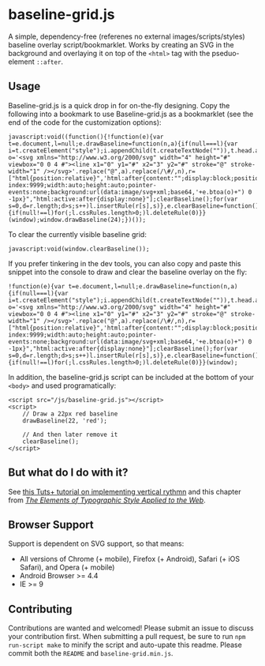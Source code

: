 baseline-grid.js
================

A simple, dependency-free (referenes no external images/scripts/styles) baseline overlay script/bookmarklet. Works by creating an SVG in the background and overlaying it on top of the `<html>` tag with the pseduo-element `::after`.

## Usage

Baseline-grid.js is a quick drop in for on-the-fly designing. Copy the following into a bookmark to use Baseline-grid.js as a bookmarklet (see the end of the code for the customization options):

    javascript:void((function(){!function(e){var t=e.document,l=null;e.drawBaseline=function(n,a){if(null===l){var i=t.createElement("style");i.appendChild(t.createTextNode("")),t.head.appendChild(i),l=i.sheet}a=a||"black";var o='<svg xmlns="http://www.w3.org/2000/svg" width="4" height="#" viewbox="0 0 4 #"><line x1="0" y1="#" x2="3" y2="#" stroke="@" stroke-width="1" /></svg>'.replace("@",a).replace(/\#/,n),r=["html{position:relative}",'html:after{content:"";display:block;position:absolute;top:0;right:0;bottom:0;left:0;z-index:9999;width:auto;height:auto;pointer-events:none;background:url(data:image/svg+xml;base64,'+e.btoa(o)+") 0 -1px}","html:active:after{display:none}"];clearBaseline();for(var s=0,d=r.length;d>s;s++)l.insertRule(r[s],s)},e.clearBaseline=function(){if(null!==l)for(;l.cssRules.length>0;)l.deleteRule(0)}}(window);window.drawBaseline(24);})());

To clear the currently visible baseline grid:

    javascript:void(window.clearBaseline());

If you prefer tinkering in the dev tools, you can also copy and paste this snippet into the console to draw and clear the baseline overlay on the fly:

    !function(e){var t=e.document,l=null;e.drawBaseline=function(n,a){if(null===l){var i=t.createElement("style");i.appendChild(t.createTextNode("")),t.head.appendChild(i),l=i.sheet}a=a||"black";var o='<svg xmlns="http://www.w3.org/2000/svg" width="4" height="#" viewbox="0 0 4 #"><line x1="0" y1="#" x2="3" y2="#" stroke="@" stroke-width="1" /></svg>'.replace("@",a).replace(/\#/,n),r=["html{position:relative}",'html:after{content:"";display:block;position:absolute;top:0;right:0;bottom:0;left:0;z-index:9999;width:auto;height:auto;pointer-events:none;background:url(data:image/svg+xml;base64,'+e.btoa(o)+") 0 -1px}","html:active:after{display:none}"];clearBaseline();for(var s=0,d=r.length;d>s;s++)l.insertRule(r[s],s)},e.clearBaseline=function(){if(null!==l)for(;l.cssRules.length>0;)l.deleteRule(0)}}(window);

In addition, the baseline-grid.js script can be included at the bottom of your `<body>` and used programatically:

    <script src="/js/baseline-grid.js"></script>
    <script>
    	// Draw a 22px red baseline
		drawBaseline(22, 'red');

		// And then later remove it
		clearBaseline();
    </script>

## But what do I do with it?

See [this Tuts+ tutorial on implementing vertical rythmn](http://webdesign.tutsplus.com/articles/improving-layout-with-vertical-rhythm--webdesign-14070) and this chapter from [*The Elements of Typographic Style Applied to the Web*](http://webtypography.net/2.2.2).

## Browser Support

Support is dependent on SVG support, so that means:

 - All versions of Chrome (+ mobile), Firefox (+ Android), Safari (+ iOS Safari), and Opera (+ mobile)
 - Android Browser >= 4.4
 - IE >= 9

## Contributing

Contributions are wanted and welcomed! Please submit an issue to discuss your contribution first. When submitting a pull request, be sure to run `npm run-script make` to minify the script and auto-upate this readme. Please commit both the `README` and `baseline-grid.min.js`.